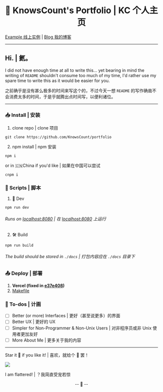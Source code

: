 <!--
 * @Description: readme 文档。
 * @Date: 2020-03-19 09:00:26
 * @Author: KnowsCount
 * @Github: https://github.com/KnowsCount/portfolio
 * @LastEditTime: 2020-12-05 12:29:08
 * @FilePath: /vuepress-theme-terminal-master/README.md
-->

<h1 align="center">📇 KnowsCount's Portfolio | KC 个人主页</h1>

[Example 线上实例](https://portfolio-git-master.knowscount.vercel.app) | [Blog 我的博客](https://docs.knowscount.cc)

---

## Hi. | 氦。

I did not have enough time at all to write this... yet bearing in mind the writing of `README` shouldn't consume too much of my time, I'd rather use my spare time to write this as it would be easier for you.

之前确乎是没有甚么极多的时间来写这个的，不过今天一想 `README` 的写作确凿不会消费太多的时间，于是乎就腾出点时间写，以便利诸位。

---

### 📥 Install | 安装

1. clone repo | clone 项目

```
git clone https://github.com/KnowsCount/portfolio
```

2. npm install | npm 安装

```
npm i
```

or in 🇨🇳China if you'd like | 如果在中国可以尝试

```
cnpm i
```

### 📜 Scripts | 脚本

1. 🧪 Dev

```
npm run dev
```

###### Runs on [localhost:8080](127.0.0.1:8080]) | 在 [localhost:8080](127.0.0.1:8080]) 上运行

2. 🛠 Build

```
npm run build
```

###### The build should be stored in `./docs` | 打包内容应在 `./docs` 目录下

### 📤 Deploy | 部署

1. **Vercel (fixed in [e37e408](https://github.com/KnowsCount/portfolio/commit/e37e4086f64b193759814236103a38ef482159e1))**
2. [Makefile](https://github.com/KnowsCount/portfolio/blob/master/Makefile)

### 📌 To-dos | 计画

-   [ ] Better (or more) Interfaces | 更好（甚至说更多）的界面
-   [ ] Better UX | 更好的 UX
-   [ ] Simpler for Non-Programmer & Non-Unix Users | 对非程序员或非 Unix 使用者更加友好
-   [ ] More About Me | 更多关于我的内容

---

Star it 🌟 if you like it! | 喜欢，就给个 🌟 罢！

![](https://knowscount-1304485449.cos.ap-shanghai.myqcloud.com/img/Screenshot%202020-12-16%20at%2002.23.07.png)

I am flattered! | ？我简直受宠若惊

<p align="center">-- 🤩 --</p>
